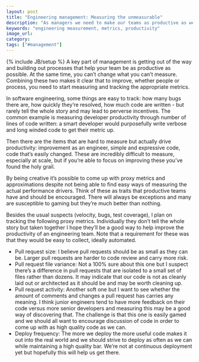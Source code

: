 ```yaml
---
layout: post
title: "Engineering management: Measuring the unmeasurable"
description: "As managers we need to make our teams as productive as we can be. To do that we need to figure out what to measure since that's a clear way of improving. But how can we find the appropriate metrics?"
keywords: "engineering measurement, metrics, productivity"
image_url:
category:
tags: ["#management"]
---
```

{% include JB/setup %}
A key part of management is getting out of the way and building out processes that help your team be as productive as possible. At the same time, you can’t change what you can’t measure. Combining these two makes it clear that to improve, whether people or process, you need to start measuring and tracking the appropriate metrics.

In software engineering, some things are easy to track: how many bugs there are, how quickly they’re resolved, how much code are written - but rarely tell the whole story and may lead to perverse incentives. The common example is measuring developer productivity through number of lines of code written: a smart developer would purposefully write verbose and long winded code to get their metric up.

Then there are the items that are hard to measure but actually drive productivity: improvement as an engineer, simple and expressive code, code that’s easily changed. These are incredibly difficult to measure, especially at scale, but if you’re able to focus on improving these you’ve found the holy grail.

By being creative it’s possible to come up with proxy metrics and approximations despite not being able to find easy ways of measuring the actual performance drivers. Think of these as traits that productive teams have and should be encouraged. There will always be exceptions and many are susceptible to gaming but they’re much better than nothing.

Besides the usual suspects (velocity, bugs, test coverage), I plan on tracking the following proxy metrics. Individually they don’t tell the whole story but taken together I hope they’ll be a good way to help improve the productivity of an engineering team. Note that a requirement for these was that they would be easy to collect, ideally automated.

- Pull request size: I believe pull requests should be as small as they can be. Larger pull requests are harder to code review and carry more risk.
- Pull request file variance: Not a 100% sure about this one but I suspect there’s a difference in pull requests that are isolated to a small set of files rather than dozens. It may indicate that our code is not as cleanly laid out or architected as it should be and may be worth cleaning up.
- Pull request activity: Another soft one but I want to see whether the amount of comments and changes a pull request has carries any meaning. I think junior engineers tend to have more feedback on their code versus more senior developers and measuring this may be a good way of discovering that. The challenge is that this one is easily gamed and we should all want to encourage discussion of code in order to come up with as high quality code as we can.
- Deploy frequency: The more we deploy the more useful code makes it out into the real world and we should strive to deploy as often as we can while maintaining a high quality bar. We’re not at continuous deployment yet but hopefully this will help us get there.
